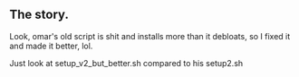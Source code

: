 ## The story.

Look, omar's old script is shit and installs more than it debloats, so I fixed it and made it better, lol.

Just look at setup_v2_but_better.sh compared to his setup2.sh
